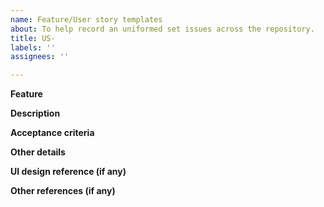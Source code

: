 ```yaml
---
name: Feature/User story templates
about: To help record an uniformed set issues across the repository.
title: US-
labels: ''
assignees: ''

---
```


**Feature**

**Description**

**Acceptance criteria**

**Other details**

**UI design reference (if any)**

**Other references (if any)**